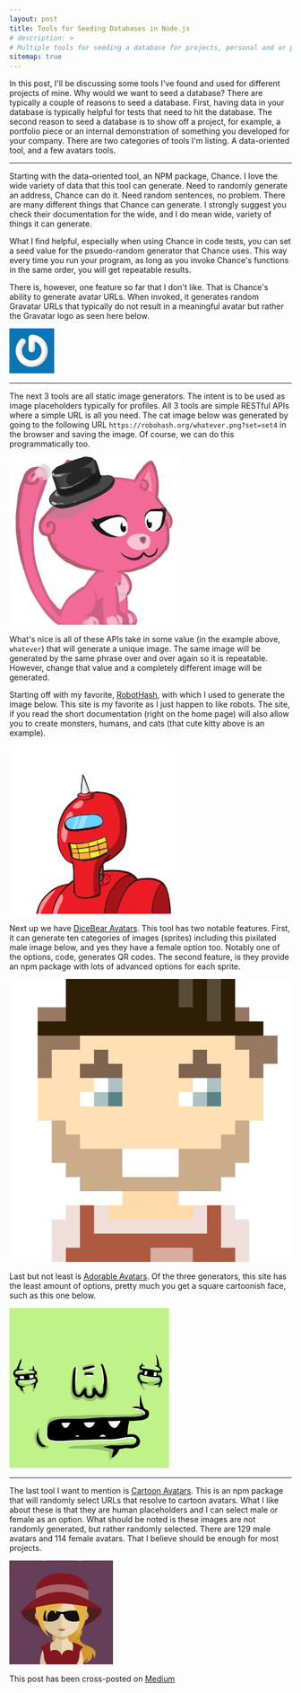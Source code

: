 ```yaml
---
layout: post
title: Tools for Seeding Databases in Node.js
# description: >
# Multiple tools for seeding a database for projects, personal and or professional.
sitemap: true
---
```


In this post, I'll be discussing some tools I've found and used for different projects of mine. Why would we want to seed a database? There are typically a couple of reasons to seed a database. First, having data in your database is typically helpful for tests that need to hit the database. The second reason to seed a database is to show off a project, for example, a portfolio piece or an internal demonstration of something you developed for your company.
There are two categories of tools I'm listing. A data-oriented tool, and a few avatars tools.

---

Starting with the data-oriented tool, an NPM package, Chance. I love the wide variety of data that this tool can generate. Need to randomly generate an address, Chance can do it. Need random sentences, no problem. There are many different things that Chance can generate. I strongly suggest you check their documentation for the wide, and I do mean wide, variety of things it can generate.

What I find helpful, especially when using Chance in code tests, you can set a seed value for the psuedo-random generator that Chance uses. This way every time you run your program, as long as you invoke Chance's functions in the same order, you will get repeatable results.

There is, however, one feature so far that I don't like. That is Chance's ability to generate avatar URLs. When invoked, it generates random Gravatar URLs that typically do not result in a meaningful avatar but rather the Gravatar logo as seen here below.

![Gravatar Logo](/assets/img/posts/2020-05-05-tools-for-seeding-databases-in-node.js/gravatar.jpg)

---

The next 3 tools are all static image generators. The intent is to be used as image placeholders typically for profiles. All 3 tools are simple RESTful APIs where a simple URL is all you need. The cat image below was generated by going to the following URL `https://robohash.org/whatever.png?set=set4` in the browser and saving the image. Of course, we can do this programmatically too.

![Cute cartoon kitty cat](/assets/img/posts/2020-05-05-tools-for-seeding-databases-in-node.js/cat.png)

What's nice is all of these APIs take in some value (in the example above, `whatever`) that will generate a unique image. The same image will be generated by the same phrase over and over again so it is repeatable. However, change that value and a completely different image will be generated.

Starting off with my favorite, [RobotHash](https://robohash.org/), with which I used to generate the image below. This site is my favorite as I just happen to like robots. The site, if you read the short documentation (right on the home page) will also allow you to create monsters, humans, and cats (that cute kitty above is an example).

![Cute cartoon robot](/assets/img/posts/2020-05-05-tools-for-seeding-databases-in-node.js/robot.png)

Next up we have [DiceBear Avatars](https://avatars.dicebear.com/). This tool has two notable features. First, it can generate ten categories of images (sprites) including this pixilated male image below, and yes they have a female option too. Notably one of the options, code, generates QR codes. The second feature, is they provide an npm package with lots of advanced options for each sprite.

![Pixilated cartoon man](/assets/img/posts/2020-05-05-tools-for-seeding-databases-in-node.js/pixel-man.svg)

Last but not least is [Adorable Avatars](http://avatars.adorable.io/). Of the three generators, this site has the least amount of options, pretty much you get a square cartoonish face, such as this one below.

![Square cartoon creature](/assets/img/posts/2020-05-05-tools-for-seeding-databases-in-node.js/square-cartoon.png)

---

The last tool I want to mention is [Cartoon Avatars](https://www.npmjs.com/package/cartoon-avatar). This is an npm package that will randomly select URLs that resolve to cartoon avatars. What I like about these is that they are human placeholders and I can select male or female as an option. What should be noted is these images are not randomly generated, but rather randomly selected. There are 129 male avatars and 114 female avatars. That I believe should be enough for most projects.

![Cartoon avatar of a woman](/assets/img/posts/2020-05-05-tools-for-seeding-databases-in-node.js/cartoon-avatar-woman.png)

This post has been cross-posted on [Medium](https://medium.com/@brainomite/the-case-for-system-backups-in-addition-to-git-or-another-vcs-1f3a54dc5ec5)
